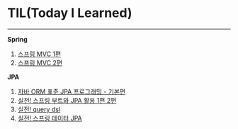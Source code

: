 # TIL(Today I Learned)
<hr>

**Spring** 
<ol>
    <li><a href="https://github.com/ansdudgh98/TIL/tree/master/Spring/mvc1%ED%8E%B8">스프링 MVC 1편</a></li>
    <li><a href="https://github.com/ansdudgh98/TIL/tree/master/Spring/mvc2%ED%8E%B8">스프링 MVC 2편</a></li>
</ol>


**JPA**
<ol>
    <li><a href="https://github.com/ansdudgh98/TIL/tree/master/JPA/JPA%EA%B8%B0%EB%B3%B8%ED%8E%B8">자바 ORM 표준 JPA 프로그래밍 - 기본편</a></li>
    <li><a href="https://github.com/ansdudgh98/TIL/tree/master/JPA/JPA%ED%99%9C%EC%9A%A9%ED%8E%B8/jpashop">실전! 스프링 부트와 JPA 활용 1편 2편</a></li>
    <li><a href="https://github.com/ansdudgh98/TIL/tree/master/JPA/querydsl">실전! query dsl</a></li>
    <li><a href="https://github.com/ansdudgh98/TIL/tree/master/JPA/%EC%8A%A4%ED%94%84%EB%A7%81%20data%20jpa/data-jpa">실전! 스프링 데이터 JPA</a></li></li>
</ol>

